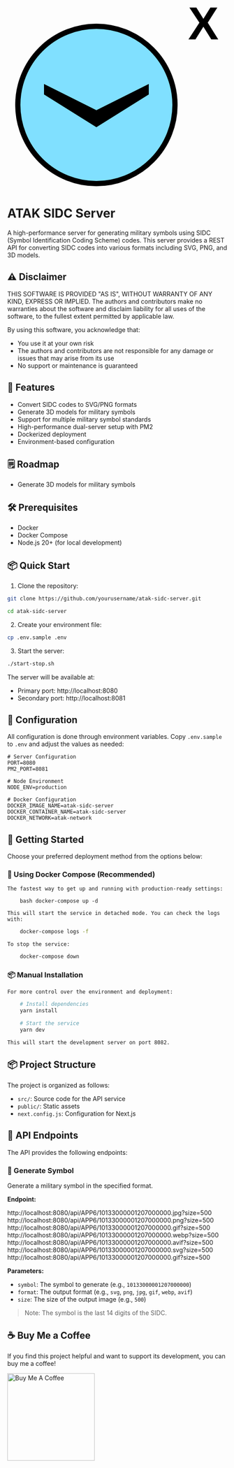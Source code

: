 <p align="center">
<svg xmlns="http://www.w3.org/2000/svg" version="1.2" baseProfile="tiny" width="480" height="429" viewBox="36 21 160 143"><script xmlns=""/><script xmlns=""/><script xmlns=""/><circle cx="100" cy="100" r="60" stroke-width="4" stroke="black" fill="rgb(128,224,255)" fill-opacity="1"/><path d="m 60,84 40,20 40,-20 0,8 -40,25 -40,-25 z" stroke-width="3" stroke="none" fill="black"/><text x="170" y="50" text-anchor="start" font-size="35" font-family="Arial" font-weight="bold" fill="black">X</text><script xmlns=""/></svg>
</p>

# ATAK SIDC Server

A high-performance server for generating military symbols using SIDC (Symbol Identification Coding Scheme) codes. This server provides a REST API for converting SIDC codes into various formats including SVG, PNG, and 3D models.

## ⚠️ Disclaimer

THIS SOFTWARE IS PROVIDED "AS IS", WITHOUT WARRANTY OF ANY KIND, EXPRESS OR IMPLIED. The authors and contributors make no warranties about the software and disclaim liability for all uses of the software, to the fullest extent permitted by applicable law.

By using this software, you acknowledge that:

- You use it at your own risk
- The authors and contributors are not responsible for any damage or issues that may arise from its use
- No support or maintenance is guaranteed

## 🚀 Features

- Convert SIDC codes to SVG/PNG formats
- Generate 3D models for military symbols
- Support for multiple military symbol standards
- High-performance dual-server setup with PM2
- Dockerized deployment
- Environment-based configuration

## 🗒️ Roadmap

- Generate 3D models for military symbols

## 🛠️ Prerequisites

- Docker
- Docker Compose
- Node.js 20+ (for local development)

## 📦 Quick Start

1. Clone the repository:

```bash
git clone https://github.com/yourusername/atak-sidc-server.git

cd atak-sidc-server
```

2. Create your environment file:

```bash
cp .env.sample .env
```

3. Start the server:

```bash
./start-stop.sh
```

The server will be available at:

- Primary port: http://localhost:8080
- Secondary port: http://localhost:8081

## 🔧 Configuration

All configuration is done through environment variables. Copy `.env.sample` to `.env` and adjust the values as needed:

```env
# Server Configuration
PORT=8080
PM2_PORT=8081

# Node Environment
NODE_ENV=production

# Docker Configuration
DOCKER_IMAGE_NAME=atak-sidc-server
DOCKER_CONTAINER_NAME=atak-sidc-server
DOCKER_NETWORK=atak-network
```

## 🚀 Getting Started

Choose your preferred deployment method from the options below:

### 🐳 Using Docker Compose (Recommended)

    The fastest way to get up and running with production-ready settings:

```
    bash docker-compose up -d
```

    This will start the service in detached mode. You can check the logs with:

```bash
    docker-compose logs -f
```

    To stop the service:

```bash
    docker-compose down
```

### 📦 Manual Installation

    For more control over the environment and deployment:

```bash
    # Install dependencies
    yarn install

    # Start the service
    yarn dev
```

    This will start the development server on port 8082.

## 📦 Project Structure

The project is organized as follows:

- `src/`: Source code for the API service
- `public/`: Static assets
- `next.config.js`: Configuration for Next.js

## 🔑 API Endpoints

The API provides the following endpoints:

### 📄 Generate Symbol

Generate a military symbol in the specified format.

**Endpoint:**

http://localhost:8080/api/APP6/10133000001207000000.jpg?size=500
http://localhost:8080/api/APP6/10133000001207000000.png?size=500
http://localhost:8080/api/APP6/10133000001207000000.gif?size=500
http://localhost:8080/api/APP6/10133000001207000000.webp?size=500
http://localhost:8080/api/APP6/10133000001207000000.avif?size=500
http://localhost:8080/api/APP6/10133000001207000000.svg?size=500
http://localhost:8080/api/APP6/10133000001207000000.gif?size=500

**Parameters:**

- `symbol`: The symbol to generate (e.g., `10133000001207000000`)
- `format`: The output format (e.g., `svg`, `png`, `jpg`, `gif`, `webp`, `avif`)
- `size`: The size of the output image (e.g., `500`)

> Note: The symbol is the last 14 digits of the SIDC.

## ☕ Buy Me a Coffee

If you find this project helpful and want to support its development, you can buy me a coffee!

[<img src="https://cdn.buymeacoffee.com/buttons/v2/default-yellow.png" alt="Buy Me A Coffee" width="200">](https://www.buymeacoffee.com/jbelke)
